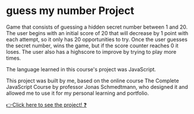 # guess my number Project

Game that consists of guessing a hidden secret number between 1 and 20. The user begins with an initial score of 20 that will decrease by 1 point with each attempt, so it only has 20 opportunities to try. Once the user guesses the secret number, wins the game, but if the score counter reaches 0 it loses. The user also has a highscore to improve by trying to play more times.

The language learned in this course's project was JavaScript.

This project was built by me, based on the online course The Complete JavaScript Course by professor Jonas Schmedtmann, who designed it and allowed me to use it for my personal learning and portfolio.

[👉Click here to see the project! ❓](https://guess-my-number-course.netlify.app/)
